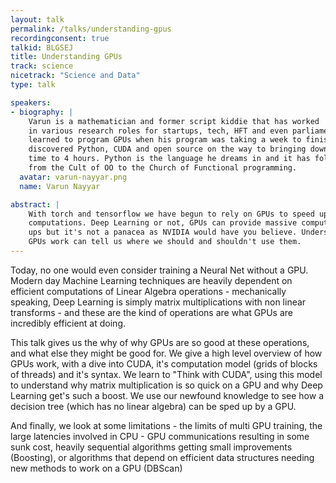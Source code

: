 ```yaml
---
layout: talk
permalink: /talks/understanding-gpus
recordingconsent: true
talkid: BLGSEJ
title: Understanding GPUs
track: science
nicetrack: "Science and Data"
type: talk

speakers:
- biography: |
    Varun is a mathematician and former script kiddie that has worked
    in various research roles for startups, tech, HFT and even parliament. He
    learned to program GPUs when his program was taking a week to finish and
    discovered Python, CUDA and open source on the way to bringing down compute
    time to 4 hours. Python is the language he dreams in and it has followed him
    from the Cult of OO to the Church of Functional programming.
  avatar: varun-nayyar.png
  name: Varun Nayyar

abstract: | 
    With torch and tensorflow we have begun to rely on GPUs to speed up
    computations. Deep Learning or not, GPUs can provide massive computation speed
    ups but it's not a panacea as NVIDIA would have you believe. Understanding how
    GPUs work can tell us where we should and shouldn't use them.
---
```


Today, no one would even consider training a Neural Net without a GPU. Modern
day Machine Learning techniques are heavily dependent on efficient computations
of Linear Algebra operations - mechanically speaking, Deep Learning is simply
matrix multiplications with non linear transforms - and these are the kind of
operations are what GPUs are incredibly efficient at doing.

This talk gives us the why of why GPUs are so good at these operations, and
what else they might be good for. We give a high level overview of how GPUs
work, with a dive into CUDA, it's computation model (grids of blocks of
threads) and it's syntax. We learn to "Think with CUDA", using this model to
understand why matrix multiplication is so quick on a GPU and why Deep Learning
get's such a boost. We use our newfound knowledge to see how a decision tree
(which has no linear algebra) can be sped up by a GPU.

And finally, we look at some limitations - the limits of multi GPU training,
the large latencies involved in CPU - GPU communications resulting in some sunk
cost, heavily sequential algorithms getting small improvements (Boosting), or
algorithms that depend on efficient data structures needing new methods to work
on a GPU (DBScan)
